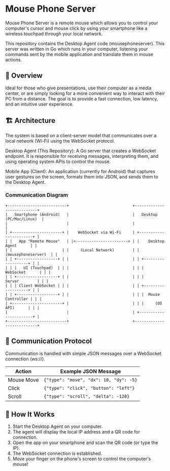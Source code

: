 # Mouse Phone Server
Mouse Phone Server is a remote mouse which allows you to control your computer's cursor and mouse click by using your smartphone like a wireless touchpad through your local network.

This repository contains the Desktop Agent code (mousephoneserver). This server was written in Go which runs in your computer, listening your commands sent by the mobile application and translate them in mouse actions.

## 🎯 Overview
Ideal for those who give presentations, use their computer as a media center, or are simply looking for a more convenient way to interact with their PC from a distance. The goal is to provide a fast connection, low latency, and an intuitive user experience.

## 🏗️ Architecture
The system is based on a client-server model that communicates over a local network (Wi-Fi) using the WebSocket protocol.

Desktop Agent (This Repository): A Go server that creates a WebSocket endpoint. It is responsible for receiving messages, interpreting them, and using operating system APIs to control the mouse.

Mobile App (Client): An application (currently for Android) that captures user gestures on the screen, formats them into JSON, and sends them to the Desktop Agent.

### Communication Diagram
```
+--------------------------+                            +---------------------------+
|   Smartphone (Android)   |                            |   Desktop (PC/Mac/Linux)  |
|                          |                            |                           |
| +----------------------+ |    WebSocket via Wi-Fi     | +-----------------------+ |
| |   App "Remote Mouse"   | |<-----------------------> | |    Desktop Agent      | |
| |                      | |     (Local Network)        | |   (mousephoneserver)  | |
| | +------------------+ | |                            | | +-------------------+ | |
| | |   UI (Touchpad)  | | |                            | | |    WebSocket      | | |
| | +------------------+ | |                            | | |     Server        | | |
| | | Client WebSocket | | |                            | | +-------------------+ | |
| | +------------------+ | |                            | | |  Mouse Controller | | |
| +----------------------+ |                            | | |     (OS API)      | | |
|                          |                            | +-----------------------+ |
+--------------------------+                            +---------------------------+
```

## 📡 Communication Protocol
Communication is handled with simple JSON messages over a WebSocket connection (ws://).

| Action      | Example JSON Message                                |
| ----------- | ----------------------------------------------------|
| Mouse Move  | `{"type": "move", "dx": 10, "dy": -5}`              |
| Click       | `{"type": "click", "button": "left"}`               |
| Scroll      | `{"type": "scroll", "delta": -120}`                 |

## 🚀 How It Works
1. Start the Desktop Agent on your computer.
2. The agent will display the local IP address and a QR code for connection.
3. Open the app on your smartphone and scan the QR code (or type the IP).
4. The WebSocket connection is established.
5. Move your finger on the phone's screen to control the computer's mouse!
